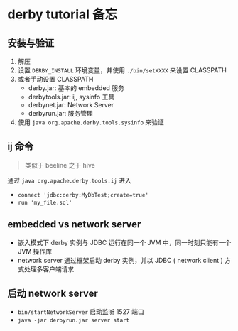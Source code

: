 # derby tutorial 备忘

## 安装与验证

1. 解压
2. 设置 `DERBY_INSTALL` 环境变量，并使用 `./bin/setXXXX` 来设置 CLASSPATH
3. 或者手动设置 CLASSPATH
   - derby.jar: 基本的 embedded 服务
   - derbytools.jar: ij, sysinfo 工具
   - derbynet.jar: Network Server
   - derbyrun.jar: 服务管理
4. 使用 `java org.apache.derby.tools.sysinfo` 来验证

## ij 命令

> 类似于 beeline 之于 hive

通过 `java org.apache.derby.tools.ij` 进入

* `connect 'jdbc:derby:MyDbTest;create=true'`
* `run 'my_file.sql'`

## embedded vs network server

* 嵌入模式下 derby 实例与 JDBC 运行在同一个 JVM 中，同一时刻只能有一个 JVM 操作库
* network server 通过框架启动 derby 实例，并以 JDBC ( network client ) 方式处理多客户端请求

## 启动 network server

* `bin/startNetworkServer` 启动监听 1527 端口
* `java -jar derbyrun.jar server start`

